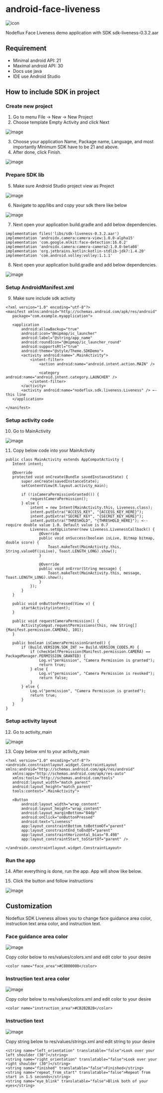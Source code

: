 # android-face-liveness

![icon](/assets/icon.png)

Nodeflux Face Liveness demo application with SDK sdk-liveness-0.3.2.aar

## Requirement

- Minimal android API: 21
- Maximal android API: 30
- Docs use java
- IDE use Android Studio

## How to include SDK in project

### Create new project
1. Go to menu File -> New -> New Project
2. Choose template Empty Activity and click Next

![image](/assets/android_sdk_1.png)

3. Choose your application Name, Package name, Language, and most importantly Minimum SDK have to be 21 and above.
4. After done, click Finish.

![image](/assets/android_sdk_2.png)

### Prepare SDK lib
5. Make sure Android Studio project view as Project

![image](/assets/android_sdk_3.png)

6. Navigate to app/libs and copy your sdk there like below

![image](/assets/android_sdk_4.png)

7. Next open your application build.gradle and add below dependencies.

```
implementation files('libs/sdk-liveness-0.3.2.aar')
implementation 'androidx.camera:camera-view:1.0.0-alpha15'
implementation 'com.google.mlkit:face-detection:16.0.2'
implementation 'androidx.camera:camera-camera2:1.0.0-beta08'
implementation 'org.jetbrains.kotlin:kotlin-stdlib-jdk7:1.4.20'
implementation 'com.android.volley:volley:1.1.1'
```

8. Next open your application build.gradle and add below dependencies.

![image](/assets/android_sdk_5.png)

### Setup AndroidManifest.xml
9. Make sure include sdk activity

```
<?xml version="1.0" encoding="utf-8"?>
<manifest xmlns:android="http://schemas.android.com/apk/res/android"
   package="com.example.myapplication">

   <application
       android:allowBackup="true"
       android:icon="@mipmap/ic_launcher"
       android:label="@string/app_name"
       android:roundIcon="@mipmap/ic_launcher_round"
       android:supportsRtl="true"
       android:theme="@style/Theme.SDKDemo">
       <activity android:name=".MainActivity">
           <intent-filter>
               <action android:name="android.intent.action.MAIN" />

               <category android:name="android.intent.category.LAUNCHER" />
           </intent-filter>
       </activity>
       <activity android:name="nodeflux.sdk.liveness.Liveness" /> ←- this line
   </application>

</manifest>
```

### Setup activity code
10. Go to MainActivity

![image](/assets/android_sdk_6.png)

11. Copy below code into your MainActivity
```
public class MainActivity extends AppCompatActivity {
   Intent intent;

   @Override
   protected void onCreate(Bundle savedInstanceState) {
       super.onCreate(savedInstanceState);
       setContentView(R.layout.activity_main);

       if (!isCameraPermissionGranted()) {
           requestCameraPermission();
       } else {
           intent = new Intent(MainActivity.this, Liveness.class);
           intent.putExtra("ACCESS_KEY", "{ACCESS_KEY_HERE}");
           intent.putExtra("SECRET_KEY", "{SECRET_KEY_HERE}");
           intent.putExtra("THRESHOLD", "{THRESHOLD_HERE}"); <-- require double value 1.0. Default value is 0.7
           Liveness.setUpListener(new Liveness.LivenessCallback() {
               @Override
               public void onSuccess(boolean isLive, Bitmap bitmap, double score) {
                   Toast.makeText(MainActivity.this, String.valueOf(isLive), Toast.LENGTH_LONG).show();
               }

               @Override
               public void onError(String message) {
                   Toast.makeText(MainActivity.this, message, Toast.LENGTH_LONG).show();
               }
           });
       }
   }

   public void onButtonPressed(View v) {
       startActivity(intent);
   }

   public void requestCameraPermission() {
       ActivityCompat.requestPermissions(this, new String[]{Manifest.permission.CAMERA}, 101);
   }

   public boolean isCameraPermissionGranted() {
       if (Build.VERSION.SDK_INT >= Build.VERSION_CODES.M) {
           if (checkSelfPermission(Manifest.permission.CAMERA) == PackageManager.PERMISSION_GRANTED) {
               Log.v("permission", "Camera Permission is granted");
               return true;
           } else {
               Log.v("permission", "Camera Permission is revoked");
               return false;
           }
       } else {
           Log.v("permission", "Camera Permission is granted");
           return true;
       }
   }
}
```

### Setup activity layout
12. Go to activity_main

![image](/assets/android_sdk_7.png)

13. Copy below xml to your activity_main

```
<?xml version="1.0" encoding="utf-8"?>
<androidx.constraintlayout.widget.ConstraintLayout xmlns:android="http://schemas.android.com/apk/res/android"
   xmlns:app="http://schemas.android.com/apk/res-auto"
   xmlns:tools="http://schemas.android.com/tools"
   android:layout_width="match_parent"
   android:layout_height="match_parent"
   tools:context=".MainActivity">

   <Button
       android:layout_width="wrap_content"
       android:layout_height="wrap_content"
       android:layout_marginBottom="84dp"
       android:onClick="onButtonPressed"
       android:text="Liveness"
       app:layout_constraintBottom_toBottomOf="parent"
       app:layout_constraintEnd_toEndOf="parent"
       app:layout_constraintHorizontal_bias="0.498"
       app:layout_constraintStart_toStartOf="parent" />

</androidx.constraintlayout.widget.ConstraintLayout>
```

### Run the app
14. After everything is done, run the app. App will show like below.

15. Click the button and follow instructions

![image](/assets/android_sdk_8.png)


## Customization

Nodeflux SDK Liveness allows you to change face guidance area color, instruction text area color, and instruction text.

### Face guidance area color

![image](/assets/android_sdk_9.png)

Copy color below to res/values/colors.xml and edit color to your desire
```
<color name="face_area">#C8000000</color>
```

### Instruction text area color

![image](/assets/android_sdk_10.png)

Copy color below to res/values/colors.xml and edit color to your desire
```
<color name="instruction_area">#CB2B2B2B</color>
```

### Instruction text

![image](/assets/android_sdk_11.png)

Copy string below to res/values/strings.xml and edit string to your desire
```
<string name="left_orientation" translatable="false">Look over your left shoulder (30°)</string>
<string name="right_orientation" translatable="false">Look over your right shoulder (30°)</string>
<string name="finished" translatable="false">Finished</string>
<string name="repeat_from_start" translatable="false">Repeat from start in 1.5 seconds</string>
<string name="eye_blink" translatable="false">Blink both of your eyes</string>
```